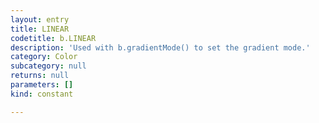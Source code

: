 ```yaml
---
layout: entry
title: LINEAR
codetitle: b.LINEAR
description: 'Used with b.gradientMode() to set the gradient mode.'
category: Color
subcategory: null
returns: null
parameters: []
kind: constant

---
```

